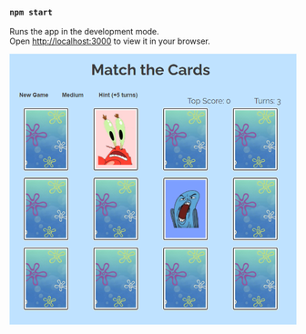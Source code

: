 ### `npm start`

Runs the app in the development mode.\
Open [http://localhost:3000](http://localhost:3000) to view it in your browser.



![alt text](/public/preview.png?raw=true)

